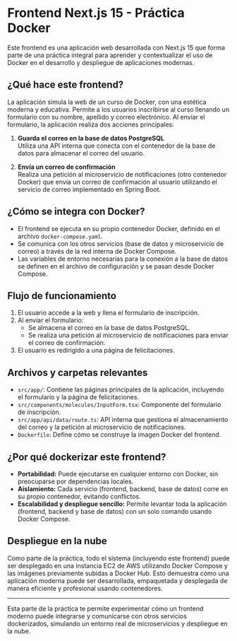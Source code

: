 # Frontend Next.js 15 - Práctica Docker

Este frontend es una aplicación web desarrollada con Next.js 15 que forma parte de una práctica integral para aprender y contextualizar el uso de Docker en el desarrollo y despliegue de aplicaciones modernas.

## ¿Qué hace este frontend?

La aplicación simula la web de un curso de Docker, con una estética moderna y educativa. Permite a los usuarios inscribirse al curso llenando un formulario con su nombre, apellido y correo electrónico. Al enviar el formulario, la aplicación realiza dos acciones principales:

1. **Guarda el correo en la base de datos PostgreSQL**  
   Utiliza una API interna que conecta con el contenedor de la base de datos para almacenar el correo del usuario.

2. **Envía un correo de confirmación**  
   Realiza una petición al microservicio de notificaciones (otro contenedor Docker) que envía un correo de confirmación al usuario utilizando el servicio de correo implementado en Spring Boot.

## ¿Cómo se integra con Docker?

- El frontend se ejecuta en su propio contenedor Docker, definido en el archivo `docker-compose.yaml`.
- Se comunica con los otros servicios (base de datos y microservicio de correo) a través de la red interna de Docker Compose.
- Las variables de entorno necesarias para la conexión a la base de datos se definen en el archivo de configuración y se pasan desde Docker Compose.

## Flujo de funcionamiento

1. El usuario accede a la web y llena el formulario de inscripción.
2. Al enviar el formulario:
   - Se almacena el correo en la base de datos PostgreSQL.
   - Se realiza una petición al microservicio de notificaciones para enviar el correo de confirmación.
3. El usuario es redirigido a una página de felicitaciones.

## Archivos y carpetas relevantes

- `src/app/`: Contiene las páginas principales de la aplicación, incluyendo el formulario y la página de felicitaciones.
- `src/components/molecules/InputForm.tsx`: Componente del formulario de inscripción.
- `src/app/api/data/route.ts`: API interna que gestiona el almacenamiento del correo y la petición al microservicio de notificaciones.
- `Dockerfile`: Define cómo se construye la imagen Docker del frontend.

## ¿Por qué dockerizar este frontend?

- **Portabilidad:** Puede ejecutarse en cualquier entorno con Docker, sin preocuparse por dependencias locales.
- **Aislamiento:** Cada servicio (frontend, backend, base de datos) corre en su propio contenedor, evitando conflictos.
- **Escalabilidad y despliegue sencillo:** Permite levantar toda la aplicación (frontend, backend y base de datos) con un solo comando usando Docker Compose.

## Despliegue en la nube

Como parte de la práctica, todo el sistema (incluyendo este frontend) puede ser desplegado en una instancia EC2 de AWS utilizando Docker Compose y las imágenes previamente subidas a Docker Hub. Esto demuestra cómo una aplicación moderna puede ser desarrollada, empaquetada y desplegada de manera eficiente y profesional usando contenedores.

---

Esta parte de la práctica te permite experimentar cómo un frontend moderno puede integrarse y comunicarse con otros servicios dockerizados, simulando un entorno real de microservicios y despliegue en la nube.